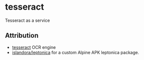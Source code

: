 # tesseract

Tesseract as a service

## Attribution

- [tesseract](https://github.com/tesseract-ocr/tesseract) OCR engine
- [islandora/leptonica](https://github.com/Islandora-Devops/isle-leptonica/) for a custom Alpine APK leptonica package.

